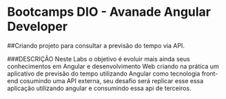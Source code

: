 # Bootcamps DIO - Avanade Angular Developer

##Criando projeto para consultar a previsão do tempo via API.

###DESCRIÇÃO
Neste Labs o objetivo é evoluir mais ainda seus conhecimentos em Angular e desenvolvimento Web criando na prática um aplicativo de previsão do tempo utilizando Angular como tecnologia front-end cosumindo uma API externa, seu desafio será replicar esse essa aplicação utilizando angular e consumindo essa api de terceiros.